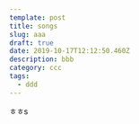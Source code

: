```yaml
---
template: post
title: songs
slug: aaa
draft: true
date: 2019-10-17T12:12:50.460Z
description: bbb
category: ccc
tags:
  - ddd
---
```

ㅎㅎs
